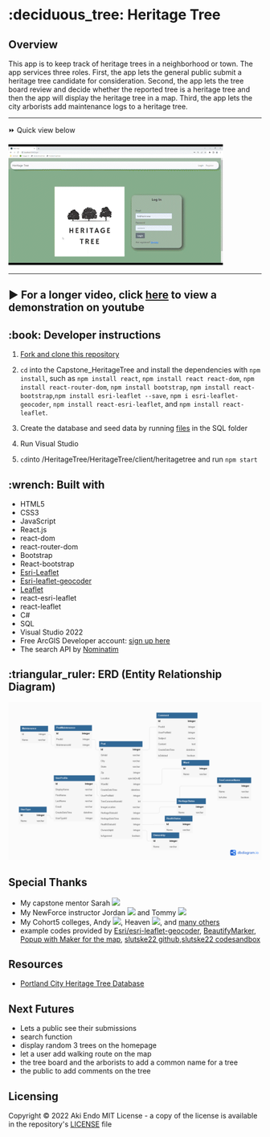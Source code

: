 <h1> :deciduous_tree: Heritage Tree </h1>

## Overview
This app is to keep track of heritage trees in a neighborhood or town.  The app services three roles. First, the app lets the general public submit a heritage tree candidate for consideration.  Second, the app lets the tree board review and decide whether the reported tree is a heritage tree and then the app will display the heritage tree in a map.  Third, the app lets the city arborists add maintenance logs to a heritage tree.  

---
:fast_forward: Quick view below

![Main](https://github.com/mtgoat/Capstone_HeritageTree/blob/main/GitHubDemov2.gif)

---

:arrow_forward: For a longer video, click [here](https://youtu.be/c7a0HabwyIM) to view a demonstration on youtube
---

<h2>:book: Developer instructions </h2>

1. [Fork and clone this repository](https://docs.github.com/en/get-started/quickstart/fork-a-repo)

2. `cd` into the Capstone_HeritageTree and install the dependencies with `npm install`, such as `npm install react`, `npm install react react-dom`, `npm install react-router-dom`, `npm install bootstrap`, `npm install react-bootstrap`,`npm install esri-leaflet --save`, `npm i esri-leaflet-geocoder`, `npm install react-esri-leaflet`, and `npm install react-leaflet`.

3. Create the database and seed data by running [files](https://github.com/mtgoat/Capstone_HeritageTree/tree/main/SQL) in the SQL folder 


4. Run Visual Studio

5. `cd`into /HeritageTree/HeritageTree/client/heritagetree and run `npm start`
 

<h2>:wrench: Built with </h2>

- HTML5
- CSS3
- JavaScript
- React.js
- react-dom
- react-router-dom
- Bootstrap
- React-bootstrap
- [Esri-Leaflet](https://esri.github.io/esri-leaflet/)
- [Esri-leaflet-geocoder](https://github.com/Esri/esri-leaflet-geocoder)
- [Leaflet](https://leafletjs.com/)
- react-esri-leaflet
- react-leaflet
- C#
- SQL
- Visual Studio 2022
- Free ArcGIS Developer account: [sign up here](https://developers.arcgis.com/sign-up/)
- The search API by [Nominatim](https://nominatim.org/release-docs/latest/api/Search/, 'more information')

<h2>:triangular_ruler: ERD (Entity Relationship Diagram) </h2>

![ERD Pictures](https://github.com/mtgoat/Capstone_HeritageTree/blob/main/HeritageTreeERD.png)


## Special Thanks
- My capstone mentor Sarah [![](https://github.com/sarahebrooks12.png?size=50?shape=circle)](https://github.com/sarahebrooks12)
- My NewForce instructor Jordan  [![](https://github.com/jordan-castelloe.png?size=50)](https://github.com/jordan-castelloe) and Tommy [![](https://github.com/Tommy-Spurlock.png?size=50)](https://github.com/Tommy-Spurlock) 
- My Cohort5 colleges, Andy [![](https://github.com/andy-birt.png?size=50)](https://github.com/andy-birt), Heaven [![](https://github.com/heavenburdette1988.png?size=50)](https://github.com/heavenburdette1988), and [many others](http://newforce-recent-grads.co/) 
- example codes provided by [Esri/esri-leaflet-geocoder](https://github.com/Esri/esri-leaflet-geocoder), [BeautifyMarker](https://github.com/masajid390/BeautifyMarker), [Popup with Maker for the map](https://react-leaflet.js.org/docs/example-popup-marker/), [slutske22 github](https://github.com/slutske22/react-esri-leaflet),[slutske22 codesandbox](https://codesandbox.io/s/github/slutske22/react-esri-leaflet/tree/master/examples/js?file=/src/App.js) 

## Resources 
- [Portland City Heritage Tree Database](https://pdx.maps.arcgis.com/apps/webappviewer/index.html?id=3f9c3e9018bb4ee890b4a66595d75027)


## Next Futures
- Lets a public see their submissions 
- search function
- display random 3 trees on the homepage
- let a user add walking route on the map 
- the tree board and the arborists to add a common name for a tree
- the public to add comments on the tree

## Licensing 
Copyright :copyright: 2022 Aki Endo 
MIT License - a copy of the license is available in the repository's [LICENSE](https://github.com/mtgoat/Capstone_HeritageTree/blob/main/LICENSE) file 

